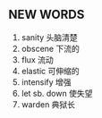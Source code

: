 ## NEW WORDS

1. sanity 头脑清楚
2. obscene 下流的
3. flux 流动
4. elastic 可伸缩的
5. intensify 增强
6. let sb. down 使失望
7. warden 典狱长
